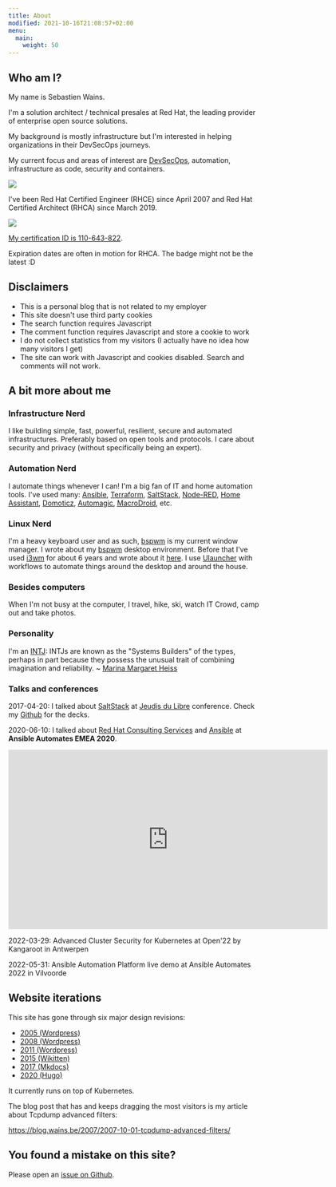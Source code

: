 ```yaml
---
title: About
modified: 2021-10-16T21:08:57+02:00
menu:
  main:
    weight: 50
---
```


## Who am I?

My name is Sebastien Wains.

I'm a solution architect / technical presales at Red Hat, the leading provider of enterprise open source solutions.

My background is mostly infrastructure but I'm interested in helping organizations in their DevSecOps journeys.

My current focus and areas of interest are [DevSecOps](https://www.redhat.com/en/topics/devops/what-is-devsecops), automation, infrastructure as code, security and containers.

![](https://blog.wains.be/images/redhatibm.png)

I've been Red Hat Certified Engineer (RHCE) since April 2007 and Red Hat Certified Architect (RHCA) since March 2019.

![](https://blog.wains.be/images/rhca.png)

[My certification ID is 110-643-822](https://www.redhat.com/rhtapps/services/verify/?certId=110-643-822).

Expiration dates are often in motion for RHCA. The badge might not be the latest :D

## Disclaimers

- This is a personal blog that is not related to my employer
- This site doesn't use third party cookies
- The search function requires Javascript
- The comment function requires Javascript and store a cookie to work
- I do not collect statistics from my visitors (I actually have no idea how many visitors I get)
- The site can work with Javascript and cookies disabled. Search and comments will not work.

## A bit more about me

### Infrastructure Nerd

I like building simple, fast, powerful, resilient, secure and automated infrastructures. Preferably based on open tools and protocols. I care about security and privacy (without specifically being an expert).

### Automation Nerd

I automate things whenever I can! I'm a big fan of IT and home automation tools. I've used many: [Ansible], [Terraform], [SaltStack], [Node-RED], [Home Assistant], [Domoticz], [Automagic], [MacroDroid], etc.

### Linux Nerd

I'm a heavy keyboard user and as such, [bspwm] is my current window manager. I  wrote about my [bspwm](https://blog.wains.be/2021/2021-10-10-my-desktop-environment/) desktop environment. Before that I've used [i3wm] for about 6 years and wrote about it [here](https://blog.wains.be/2019/2019-12-11-my-linux-desktop-environment/). I use [Ulauncher] with workflows to automate things around the desktop and around the house.

### Besides computers

When I'm not busy at the computer, I travel, hike, ski, watch IT Crowd, camp out and take photos.

### Personality

I'm an [INTJ]: INTJs are known as the "Systems Builders" of the types, perhaps in part because they possess the unusual trait of combining imagination and reliability. ~ [Marina Margaret Heiss](http://typelogic.com/intj.html)

### Talks and conferences

2017-04-20: I talked about [SaltStack] at [Jeudis du Libre] conference. Check my [Github] for the decks.

2020-06-10: I talked about [Red Hat Consulting Services] and [Ansible] at **Ansible Automates EMEA 2020**.

<iframe title="vimeo-player" src="https://player.vimeo.com/video/426485784" width="640" height="360" frameborder="0" allowfullscreen></iframe>

2022-03-29: Advanced Cluster Security for Kubernetes at Open'22 by Kangaroot in Antwerpen

2022-05-31: Ansible Automation Platform live demo at Ansible Automates 2022 in Vilvoorde

## Website iterations

This site has gone through six major design revisions:

- [2005 (Wordpress)](https://blog.wains.be/images/nostalgy/2005.png)
- [2008 (Wordpress)](https://blog.wains.be/images/nostalgy/2008.png)
- [2011 (Wordpress)](https://blog.wains.be/images/nostalgy/2011.png)
- [2015 (Wikitten)](https://blog.wains.be/images/nostalgy/2015.png)
- [2017 (Mkdocs)](https://blog.wains.be/images/nostalgy/2017.png)
- [2020 (Hugo)](https://blog.wains.be/images/nostalgy/2020.png)

It currently runs on top of Kubernetes.

The blog post that has and keeps dragging the most visitors is my article about Tcpdump advanced filters:

https://blog.wains.be/2007/2007-10-01-tcpdump-advanced-filters/

## You found a mistake on this site?

Please open an [issue on Github](https://github.com/sebw/blog.wains.be/issues/new).


[Ansible]: https://www.ansible.com
[this]: https://github.com/sebw/blog.wains.be/search?utf8=%E2%9C%93&q=postfix
[up]: https://duckduckgo.com/?q=Sebastien+Wains
[wiki]: http://www.mkdocs.org/
[Mkdocs]: http://www.mkdocs.org/
[markdownx]: https://play.google.com/store/apps/details?id=com.ryeeeeee.markdownx
[macdown]: http://macdown.uranusjr.com/
[GitHub]: https://github.com/sebw/
[Alfred]: https://www.alfredapp.com/
[Albert]: https://albertlauncher.github.io/
[Automagic]: https://automagic4android.com/
[Rundeck]: http://www.rundeck.org
[Gitlab CE]: https://about.gitlab.com/downloads/
[Home Assistant]: https://www.home-assistant.io/
[iTop]: https://www.combodo.com/itop-193
[INTJ]: https://en.wikipedia.org/wiki/INTJ
[Graylog]: https://www.graylog.org/
[i3wm]: https://i3wm.org/
[Postman]: https://www.getpostman.com/
[tig]: http://jonas.nitro.dk/tig/
[Visual Studio Code]: https://code.visualstudio.com/
[Jeudis du Libre]: http://www.jeudisdulibre.be
[Ulauncher]: https://ulauncher.io/
[Isso]: https://posativ.org/isso/
[Node-RED]: https://nodered.org
[Red Hat Consulting Services]: https://www.redhat.com/en/services/consulting
[bspwm]: https://github.com/baskerville/bspwm
[Terraform]: https://www.terraform.io/
[Saltstack]: https://saltproject.io/
[Home Assistant]: https://www.home-assistant.io/
[Domoticz]: https://domoticz.com/
[MacroDroid]: https://www.macrodroid.com/